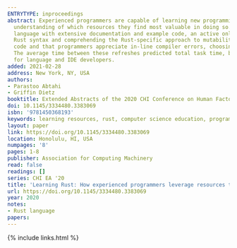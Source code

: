 ```yaml
---
ENTRYTYPE: inproceedings
abstract: Experienced programmers are capable of learning new programming languages independently using various available resources, but we lack a comprehensive
  understanding of which resources they find most valuable in doing so. In this paper, we study how experienced programmers learn Rust, a systems programming
  language with extensive documentation and example code, an active online community, and descriptive compiler errors. We develop a task that requires learning
  Rust syntax and comprehending the Rust-specific approach to mutability and ownership. Our results show that users spend 43\% of online time viewing example
  code and that programmers appreciate in-line compiler errors, choosing to refresh, on average, every 30.6 seconds after first discovering this feature.
  The average time between these refreshes predicted total task time, but individual resource choices did not. Based on our findings we offer design implications
  for language and IDE developers.
added: 2021-02-28
address: New York, NY, USA
authors:
- Parastoo Abtahi
- Griffin Dietz
booktitle: Extended Abstracts of the 2020 CHI Conference on Human Factors in Computing Systems
doi: 10.1145/3334480.3383069
isbn: '9781450368193'
keywords: learning resources, rust, computer science education, programming languages
layout: paper
link: https://doi.org/10.1145/3334480.3383069
location: Honolulu, HI, USA
numpages: '8'
pages: 1-8
publisher: Association for Computing Machinery
read: false
readings: []
series: CHI EA '20
title: 'Learning Rust: How experienced programmers leverage resources to learn a new programming language'
url: https://doi.org/10.1145/3334480.3383069
year: 2020
notes:
- Rust language
papers:
---
```

{% include links.html %}
